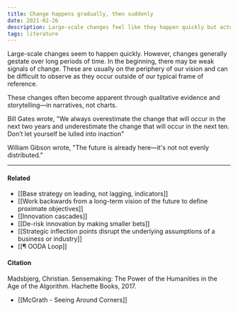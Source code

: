 ```yaml
---
title: Change happens gradually, then suddenly
date: 2021-02-26
description: Large-scale changes feel like they happen quickly but actually gestate over long periods.
tags: literature
---
```


Large-scale changes seem to happen quickly. However, changes generally gestate over long periods of time. In the beginning, there may be weak signals of change. These are usually on the periphery of our vision and can be difficult to observe as they occur outside of our typical frame of reference. 

These changes often become apparent through qualitative evidence and storytelling—in narratives, not charts. 

Bill Gates wrote, "We always overestimate the change that will occur in the next two years and underestimate the change that will occur in the next ten. Don’t let yourself be lulled into inaction" 

William Gibson wrote, "The future is already here—it's not not evenly distributed."

--- 
#### Related 
- [[Base strategy on leading, not lagging, indicators]]
- [[Work backwards from a long-term vision of the future to define proximate objectives]]
- [[Innovation cascades]]
- [[De-risk innovation by making smaller bets]]
- [[Strategic inflection points disrupt the underlying assumptions of a business or industry]]
- [[¶ OODA Loop]]

#### Citation
Madsbjerg, Christian. Sensemaking: The Power of the Humanities in the Age of the Algorithm. Hachette Books, 2017.

- [[McGrath - Seeing Around Corners]]